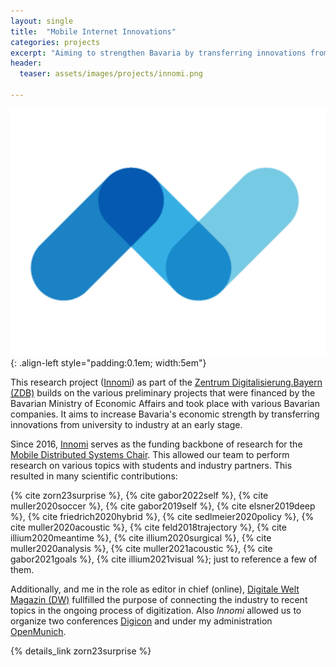 ```yaml
---
layout: single
title:  "Mobile Internet Innovations"
categories: projects
excerpt: "Aiming to strengthen Bavaria by transferring innovations from the university to industry at an early stage."
header:
  teaser: assets/images/projects/innomi.png

---
```


![logo](/assets/images/projects/innomi.png){: .align-left style="padding:0.1em; width:5em"}

This research project ([Innomi](https:\\innomi.org)) as part of the [Zentrum Digitalisierung.Bayern (ZDB)](https://www.bayern-innovativ.de/de/unternehmen/zdb) builds on the various preliminary projects that were financed by the Bavarian Ministry of Economic Affairs and took place with various Bavarian companies.
It aims to increase Bavaria's economic strength by transferring innovations from university to industry at an early stage.

Since 2016, [Innomi](https:\\innomi.org) serves as the funding backbone of research for the [Mobile Distributed Systems Chair](https:\\mobile.ifi.lmu.de). This allowed our team to perform research on various topics with students and industry partners. This resulted in many scientific contributions:

{% cite zorn23surprise %}, {% cite gabor2022self %}, {% cite muller2020soccer %}, {% cite gabor2019self %}, {% cite elsner2019deep %}, {% cite friedrich2020hybrid %}, {% cite sedlmeier2020policy %}, {% cite muller2020acoustic %}, {% cite feld2018trajectory %}, {% cite illium2020meantime %}, {% cite illium2020surgical %}, {% cite muller2020analysis %}, {% cite muller2021acoustic %}, {% cite gabor2021goals %}, {% cite illium2021visual %}; just to reference a few of them.

Additionally, and me in the role as editor in chief (online), [Digitale Welt Magazin (DW)](https://digitaleweltmagazin.de) fullfilled the purpose of connecting the industry to recent topics in the ongoing process of digitization.
Also *Innomi* allowed us to organize two conferences [Digicon](https://digitaleweltmagazin.de/digicon/) and under my administration [OpenMunich](https://openmunich.eu/).

{% details_link zorn23surprise %}

